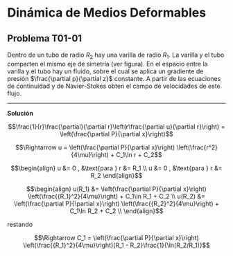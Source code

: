 # Dinámica de Medios Deformables
## Problema T01-01

Dentro de un tubo de radio $`R_2`$ hay una varilla de radio $`R_1`$. La
varilla y el tubo comparten el mismo eje de simetría (ver figura). En el
espacio entre la varilla y el tubo hay un fluido, sobre el cual se aplica
un gradiente de presión $`\frac{\partial p}{\partial z}`$ constante.
A partir de las ecuaciones de continuidad y de Navier-Stokes obten el
campo de velocidades de este flujo.

---

**Solución**

```math
\frac{1}{r}\frac{\partial}{\partial r}\left(r\frac{\partial u}{\partial r}\right)
= 
\left(\frac{\partial P}{\partial x}\right)
```

```math
\Rightarrow
u
=
\left(\frac{\partial P}{\partial x}\right)
\left(\frac{r^2}{4\mu}\right) + C_1\ln r + C_2
```

```math
\begin{align}
u &= 0 , &\text{para } r &= R_1 \\
u &= 0 , &\text{para } r &= R_2
\end{align}
```

```math
\begin{align}
u(R_1) &= \left(\frac{\partial P}{\partial x}\right)
\left(\frac{{R_1}^2}{4\mu}\right) + C_1\ln R_1 + C_2 \\
u(R_2) &= \left(\frac{\partial P}{\partial x}\right)
\left(\frac{{R_2}^2}{4\mu}\right) + C_1\ln R_2 + C_2 \\
\end{align}
```

restando

```math
\Rightarrow
C_1 =
\left(\frac{\partial P}{\partial x}\right)
\left(\frac{{R_1}^2}{4\mu}\right)(R_1 - R_2}\frac{1}{\ln(R_2/R_1)}
```
